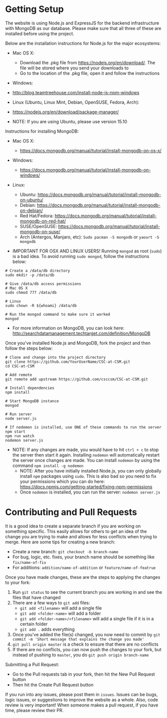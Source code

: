 # Getting Setup
The website is using Node.js and ExpressJS for the backend infrastructure with MongoDB as our database. Please make sure that all three of these are installed before using the project.

Below are the installation instructions for Node.js for the major ecosystems:
  * Mac OS X:
    * Download the .pkg file from https://nodejs.org/en/download/. The file will be stored where you send your downloads to
    * Go to the location of the .pkg file, open it and follow the instructions
    
  * Windows: 
   * http://blog.teamtreehouse.com/install-node-js-npm-windows
   
  * Linux (Ubuntu, Linux Mint, Debian, OpenSUSE, Fedora, Arch):
   * https://nodejs.org/en/download/package-manager/
   * NOTE: If you are using Ubuntu, please use version 15.10
   
  
Instructions for installing MongoDB:
  * Mac OS X:
    * https://docs.mongodb.org/manual/tutorial/install-mongodb-on-os-x/
    
  * Windows:
    * https://docs.mongodb.org/manual/tutorial/install-mongodb-on-windows/
    
  * Linux:
    * Ubuntu: https://docs.mongodb.org/manual/tutorial/install-mongodb-on-ubuntu/ 
    * Debian: https://docs.mongodb.org/manual/tutorial/install-mongodb-on-debian/
    * Red Hat/Fedora: https://docs.mongodb.org/manual/tutorial/install-mongodb-on-red-hat/
    * SUSE/OpenSUSE: https://docs.mongodb.org/manual/tutorial/install-mongodb-on-suse/
    * Arch (Antergos, Manjaro, etc): `Sudo pacman -S mongodb` or `yaourt -S mongodb`
    
  * IMPORTANT FOR OSX AND LINUX USERS! Running `mongod` as root (`sudo`) is a bad idea. To avoid running `sudo mongod`, follow the instructions below:
   ```shell
   # Create a /data/db directory
   sudo mkdir -p /data/db
   
   # Give /data/db access permissions
   # Mac OS X
   sudo chmod 777 /data/db
   
   # Linux
   sudo chown -R ${whoami} /data/db
   
   # Run the mongod command to make sure it worked
   mongod
   ```
   
  * For more information on MongoDB, you can look here: http://searchdatamanagement.techtarget.com/definition/MongoDB
  
Once you've installed Node.js and MongoDB, fork the project and then follow the steps below:
```shell
# Clone and change into the project directory
git clone https://github.com/YourUserName/CSC-at-CSM.git
cd CSC-at-CSM

# Add remote
git remote add upstream https://github.com/csccsm/CSC-at-CSM.git

# Install dependencies
npm install

# Start MongoDB instance
mongod

# Run server
node server.js

# If nodemon is installed, use ONE of these commands to run the server
npm start
npm run watch
nodemon server.js
```
  * NOTE: If any changes are made, you would have to hit `ctrl + c` to stop the server then start it again. Installing `nodemon` will automatically restart the server once changes are made. You can install `nodemon` by using the command `npm install -g nodemon`
    * NOTE: After you have initially installed Node.js, you can only globally install `npm` packages using `sudo`. This is also bad so you need to fix your permissions which you can do here: https://docs.npmjs.com/getting-started/fixing-npm-permissions
    * Once `nodemon` is installed, you can run the server: `nodemon server.js`
  
# Contributing and Pull Requests
It is a good idea to create a separate branch if you are working on something specific. This easily allows for others to get an idea of the change you are trying to make and allows for less conflicts when trying to merge. Here are some tips for creating a new branch:
 * Create a new branch: `git checkout -b branch-name`
 * For bug, logic, etc. fixes, your branch name should be something like `fix/name-of-fix`
 * For additions: `addition/name-of-addition` or `feature/name-of-featrue`

Once you have made changes, these are the steps to applying the changes to your fork:
  1. Run `git status` to see the current branch you are working in and see the files that have changed
  2. There are a few ways to `git add` files:
      * `git add <filename>` will add a single file
      * `git add <folder-name>` will add a folder
      * `git add <folder-name>/<filename>` will add a single file if it is in a certain folder
      * `git add .` adds everything
  3. Once you've added the file(s) changed, you now need to commit by `git commit -m 'Short message that explains the change you made'`
  4. `git pull origin master` is a check to ensure that there are no conflicts
  5. If there are no conflicts, you can now push the changes to your fork, but instead of pushing to `master`, you do `git push origin branch-name`

Submitting a Pull Request:
  * Go to the Pull requests tab in your fork, then hit the New Pull Request button
  * Then hit the Create Pull Request button

If you run into any issues, please post them in `issues`. Issues can be bugs, logic issues, or suggestions to improve the website as a whole. Also, code review is very important! When someone makes a pull request, if you have time, please review their PR.
   
  
